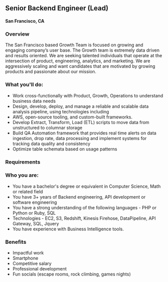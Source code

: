 ## Senior Backend Engineer (Lead)
#### San Francisco, CA

### Overview
The San Francisco based Growth Team is focused on growing and engaging company’s user base. The Growth team is extremely data driven and results oriented. We are seeking talented individuals that operate at the intersection of product, engineering, analytics, and marketing. We are aggressively scaling and want candidates that are motivated by growing products and passionate about our mission.

### What you'll do:
+	Work cross-functionally with Product, Growth, Operations to understand business data needs
+ Design, develop, deploy, and manage a reliable and scalable data analysis pipeline, using technologies including
+ AWS, open-source tooling, and custom-built frameworks.
+ Develop Extract, Transform, Load (ETL) scripts to move data from unstructured to columnar storage
+  Build QA Automation framework that provides real time alerts on data ingestion, drop rate, data processing and implement systems for tracking data quality and consistency
+ Optimize table schemata based on usage patterns

### Requirements
### Who you are:
+	You have a bachelor's degree or equivalent in Computer Science, Math or related field
+	You have 3+ years of Backend engineering, API development or software engineering
+ You have a strong understanding of the following languages - PHP or Python or Ruby, SQL
+ Technologies - EC2, S3, Redshift, Kinesis Firehose, DataPipeline, API Gateway, SQL, Jquery
+ You have experience with Business Intelligence tools.

### Benefits
+	Impactful work
+	Smartphone
+	Competitive salary
+ Professional development
+ Fun socials (escape rooms, rock climbing, games nights)
